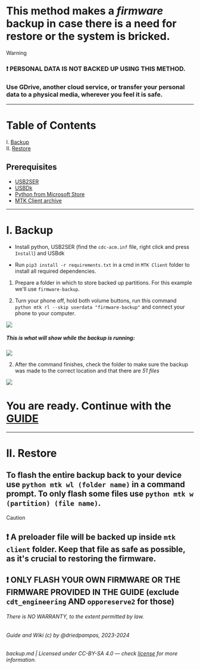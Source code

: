 # This method makes a _firmware_ backup in case there is a need for restore or the system is bricked.

> [!WARNING]
>
> ### ❗ PERSONAL DATA IS NOT BACKED UP USING THIS METHOD.
>
> ### Use GDrive, another cloud service, or transfer your personal data to a physical media, wherever you feel it is safe.

---

# Table of Contents

I. [Backup](/md/backup.md#i-backup)  
II. [Restore](/md/backup.md#ii-restore)

## Prerequisites

- [USB2SER](https://drive.google.com/file/d/1_SWiU9Ip9-sf8D-7VVIxcfXUpjsKlAdz/view?usp=drive_link)
- [USBDk](https://github.com/daynix/UsbDk/releases/download/v1.00-22/UsbDk_1.0.22_x64.msi)
- [Python from Microsoft Store](https://apps.microsoft.com/store/detail/python-310/9PJPW5LDXLZ5)
- [MTK Client archive](https://github.com/bkerler/mtkclient/archive/refs/heads/main.zip)

---

# I. Backup

- Install python, USB2SER (find the `cdc-acm.inf` file, right click and press `Install`) and USBdk

- Run `pip3 install -r requirements.txt` in a cmd in `MTK Client` folder to install all required dependencies.

1. Prepare a folder in which to store backed up partitions. For this example we'll use `firmware-backup`.

2. Turn your phone off, hold both volume buttons, run this command `python mtk rl --skip userdata "firmware-backup"` and connect your phone to your computer.

![](https://i.imgur.com/wBPSBxg.png)

##### This is what will show while the backup is running:

![](https://i.imgur.com/PTG4sik.png)

2. After the command finishes, check the folder to make sure the backup was made to the correct location and that there are _51 files_

![](https://i.imgur.com/HL49pJa.png)

# You are ready. Continue with the [GUIDE](/md/w-deep-testing.guide.md)

---

# II. Restore

## To flash the entire backup back to your device use `python mtk wl (folder name)` in a command prompt. To only flash some files use `python mtk w (partition) (file name)`.

> [!CAUTION]
>
> ## ❗ A preloader file will be backed up inside `mtk client` folder. Keep that file as safe as possible, as it's crucial to restoring the firmware.
>
> ## ❗ ONLY FLASH YOUR OWN FIRMWARE OR THE FIRMWARE PROVIDED IN THE GUIDE (exclude `cdt_engineering` AND `opporeserve2` for those)

###### There is NO WARRANTY, to the extent permitted by law.

###### Guide and Wiki (c) by @driedpampas, 2023-2024

###### backup.md | Licensed under CC-BY-SA 4.0 — check [license](/LICENSE) for more information.
